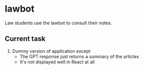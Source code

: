 # lawbot

Law students use the lawbot to consult their notes. 

## Current task

1. Dummy version of application except 
    - The GPT response just returns a summary of the articles
    - It's not displayed well in React at all